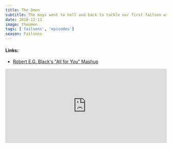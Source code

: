 ```yaml
---
title: The Omen
subtitle: The boys went to hell and back to tackle our first failson with two dads, Damien, from the 1976 film The Omen. Check your son for birthmarks, vet the help carefully, and remember - IT'S ALL FOR YOU!
date: 2018-12-11
image: theomen
tags: ['failsons', 'episodes']
season: Failsons
---
```

<h4>Links:</h4>
<ul class="links">
<li><a href="https://www.youtube.com/watch?v=82O8vWDSnoI">Robert E.G. Black's "All for You" Mashup</a></li>
</ul>
<iframe src="https://open.spotify.com/embed-podcast/episode/4tcRWy9iLy1WZjU9kfUmb3" width="100%" height="232" frameborder="0" allowtransparency="true" allow="encrypted-media"></iframe>